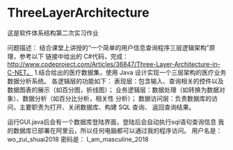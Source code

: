 # ThreeLayerArchitecture
这是软件体系结构第二次实习作业

问题描述：
  结合课堂上讲授的“一个简单的用户信息查询程序三层逻辑架构”原理，参考以下
  链接中给出的 C#代码，完成： http://www.codeproject.com/Articles/36847/Three-Layer-Architecture-in-C-NET。 1.结合给出的医疗数据集，使用 Java 设计实现一个三层架构的医疗业务数据分析系统。
  各逻辑层的功能如下：
  表现层：包含输入、查询相关的控件以及数据图表的展示（如百分图，折线图）；
  业务逻辑层：数据处理（如转换为数据对象）、数据分析（如百分比分析，相关性
  分析）；
  数据访问层：负责数据库的访问，主要职责为打开、关闭数据库、构建 SQL 查询、
  返回查询结果。

运行GUI.java后会有一个数据库登陆界面，登陆后会自动执行sql语句查询信息
我的数据库已部署在阿里云，所以任何电脑都可以通过我的程序访问。
用户名是：  wo_zui_shuai2018
密码是：    I_am_masculine_2018
